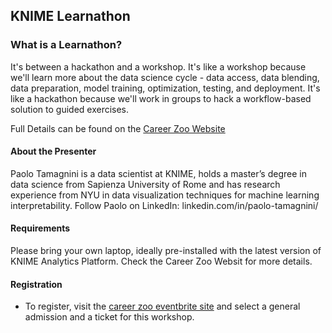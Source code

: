 ## KNIME Learnathon

### What is a Learnathon?

It's between a hackathon and a workshop. It's like a workshop because we'll learn more about the data science cycle - data access, data blending, data preparation, model training, optimization, testing, and deployment. It's like a hackathon because we'll work in groups to hack a workflow-based solution to guided exercises.

Full Details can be found on the [Career Zoo Website](https://www.careerzoo.ie/limerick/data-science-learnathon.html)

#### About the Presenter

Paolo Tamagnini is a data scientist at KNIME, holds a master’s degree in data science from Sapienza University of Rome and has research experience from NYU in data visualization techniques for machine learning interpretability. Follow Paolo on LinkedIn: linkedin.com/in/paolo-tamagnini/  

#### Requirements

Please bring your own laptop, ideally pre-installed with the latest version of KNIME Analytics Platform. Check the Career Zoo Websit for more details.

#### Registration

* To register, visit the [career zoo eventbrite site](https://www.eventbrite.ie/e/career-zoo-presents-tech-on-the-wild-atlantic-way-2020-tickets-77292514993#tickets) and select a general admission and a ticket for this workshop.
